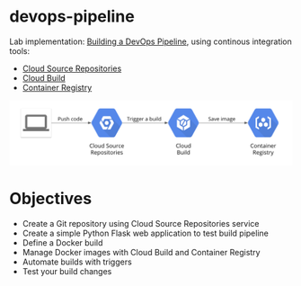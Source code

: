 # devops-pipeline
Lab implementation: [Building a DevOps Pipeline](https://www.coursera.org/lecture/cloud-infrastructure-design-process/lab-review-building-a-devops-pipeline-UTYva), using continous integration tools:
- [Cloud Source Repositories](https://cloud.google.com/source-repositories/docs)
- [Cloud Build](https://cloud.google.com/build/docs)
- [Container Registry](https://cloud.google.com/container-registry/docs)


![ci-tools](img/ci-tools.png)

# Objectives
- Create a Git repository using Cloud Source Repositories service
- Create a simple Python Flask web application to test build pipeline
- Define a Docker build
- Manage Docker images with Cloud Build and Container Registry
- Automate builds with triggers
- Test your build changes
